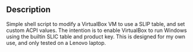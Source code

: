 ## Description
Simple shell script to modify a VirtualBox VM to use a SLIP table, and set custom ACPI values.
The intention is to enable VirtualBox to run Windows using the builtin SLIC table and product key.
This is designed for my own use, and only tested on a Lenovo laptop.
